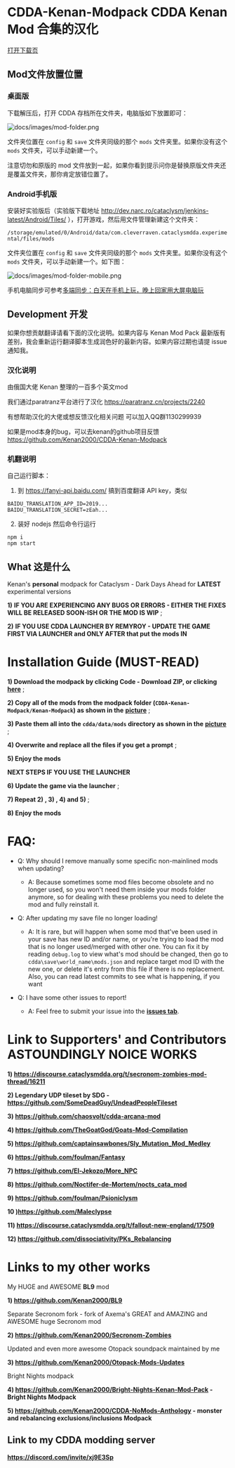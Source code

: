 # CDDA-Kenan-Modpack CDDA Kenan Mod 合集的汉化

[打开下载页](https://github.com/linonetwo/CDDA-Kenan-Modpack-Chinese/releases/tag/latest)

## Mod文件放置位置

### 桌面版

下载解压后，打开 CDDA 存档所在文件夹，电脑版如下放置即可：

![docs/images/mod-folder.png](https://raw.githubusercontent.com/linonetwo/CDDA-Kenan-Modpack-Chinese/master/docs/images/mod-folder.png)

文件夹位置在 `config` 和 `save` 文件夹同级的那个 `mods` 文件夹里。如果你没有这个 `mods` 文件夹，可以手动新建一个。

注意切勿和原版的 mod 文件放到一起，如果你看到提示问你是替换原版文件夹还是覆盖文件夹，那你肯定放错位置了。

### Android手机版

安装好实验版后（实验版下载地址 http://dev.narc.ro/cataclysm/jenkins-latest/Android/Tiles/ ），打开游戏，然后用文件管理新建这个文件夹：

`/storage/emulated/0/Android/data/com.cleverraven.cataclysmdda.experimental/files/mods`

文件夹位置在 `config` 和 `save` 文件夹同级的那个 `mods` 文件夹里。如果你没有这个 `mods` 文件夹，可以手动新建一个。如下图：

![docs/images/mod-folder-mobile.png](https://raw.githubusercontent.com/linonetwo/CDDA-Kenan-Modpack-Chinese/master/docs/images/mod-folder-mobile.png)

手机电脑同步可参考[多端同步：白天在手机上玩，晚上回家用大屏电脑玩](https://tieba.baidu.com/p/6966289045)

## Development 开发

如果你想贡献翻译请看下面的汉化说明。如果内容与 Kenan Mod Pack 最新版有差别，我会重新运行翻译脚本生成润色好的最新内容。如果内容过期也请提 issue 通知我。

### 汉化说明

由俄国大佬 Kenan 整理的一百多个英文mod

我们通过paratranz平台进行了汉化
https://paratranz.cn/projects/2240

有想帮助汉化的大佬或想反馈汉化相关问题
可以加入QQ群1130299939

如果是mod本身的bug，可以去kenan的github项目反馈
https://github.com/Kenan2000/CDDA-Kenan-Modpack

### 机翻说明

自己运行脚本：

1. 到 https://fanyi-api.baidu.com/ 搞到百度翻译 API key，类似

```env
BAIDU_TRANSLATION_APP_ID=2019...
BAIDU_TRANSLATION_SECRET=zEah...
```

2. 装好 nodejs 然后命令行运行

```
npm i
npm start
```

## What 这是什么

Kenan's **personal** modpack for Cataclysm - Dark Days Ahead for **LATEST** experimental versions

**1)** **IF YOU ARE EXPERIENCING ANY BUGS OR ERRORS - EITHER THE FIXES WILL BE RELEASED SOON-ISH OR THE MOD IS WIP** ;

**2)** **IF YOU USE CDDA LAUNCHER BY REMYROY - UPDATE THE GAME FIRST VIA LAUNCHER and ONLY AFTER that put the mods IN**

# Installation Guide (MUST-READ)

**1) Download the modpack by clicking Code - Download ZIP, or clicking** [**here**](https://github.com/Kenan2000/CDDA-Kenan-Modpack/archive/master.zip) ;

**2) Copy all of the mods from the modpack folder (`CDDA-Kenan-Modpack/Kenan-Modpack`) as shown in the** [**picture**](https://imgur.com/a/cpok2UT) ;

**3) Paste them all into the `cdda/data/mods` directory as shown in the** [**picture**](https://imgur.com/a/mK1cEER) ;

**4) Overwrite and replace all the files if you get a prompt** ;

**5) Enjoy the mods**

**NEXT STEPS IF YOU USE THE LAUNCHER** 

**6) Update the game via the launcher** ;

**7) Repeat 2) , 3) , 4) and 5)** ;

**8) Enjoy the mods**

# FAQ:

* Q: Why should I remove manually some specific non-mainlined mods when updating?
  * A: Because sometimes some mod files become obsolete and no longer used, so you won't need them inside your mods folder anymore, so for dealing with these problems you need to delete the mod and fully reinstall it.

* Q: After updating my save file no longer loading!
  * A: It is rare, but will happen when some mod that've been used in your save has new ID and/or name, or you're trying to load the mod that is no longer used/merged with other one. You can fix it by reading `debug.log` to view what's mod should be changed, then go to `cdda\save\world_name\mods.json` and replace target mod ID with the new one, or delete it's entry from this file if there is no replacement. Also, you can read latest commits to see what is happening, if you want

* Q: I have some other issues to report!
  * A: Feel free to submit your issue into the [**issues tab**](https://github.com/Kenan2000/CDDA-Kenan-Modpack/issues).

# Link to Supporters' and Contributors ASTOUNDINGLY NOICE WORKS

**1) https://discourse.cataclysmdda.org/t/secronom-zombies-mod-thread/16211**

**2) Legendary UDP tileset by SDG - https://github.com/SomeDeadGuy/UndeadPeopleTileset**

**3) https://github.com/chaosvolt/cdda-arcana-mod**

**4) https://github.com/TheGoatGod/Goats-Mod-Compilation**

**5) https://github.com/captainsawbones/Sly_Mutation_Mod_Medley**

**6) https://github.com/foulman/Fantasy**

**7) https://github.com/El-Jekozo/More_NPC**

**8) https://github.com/Noctifer-de-Mortem/nocts_cata_mod**

**9) https://github.com/foulman/Psioniclysm**

**10 )https://github.com/Maleclypse**

**11) https://discourse.cataclysmdda.org/t/fallout-new-england/17509**

**12) https://github.com/dissociativity/PKs_Rebalancing**

# Links to my other works

My HUGE and AWESOME **BL9** mod

**1) https://github.com/Kenan2000/BL9**

Separate Secronom fork - fork of Axema's GREAT and AMAZING and AWESOME huge Secronom mod

**2) https://github.com/Kenan2000/Secronom-Zombies**

Updated and even more awesome Otopack soundpack maintained by me 

**3) https://github.com/Kenan2000/Otopack-Mods-Updates**

Bright Nights modpack

**4) https://github.com/Kenan2000/Bright-Nights-Kenan-Mod-Pack - Bright Nights Modpack**

**5) https://github.com/Kenan2000/CDDA-NoMods-Anthology - monster and rebalancing exclusions/inclusions Modpack**

## Link to my CDDA modding server 

**https://discord.com/invite/xj9E3Sp**
